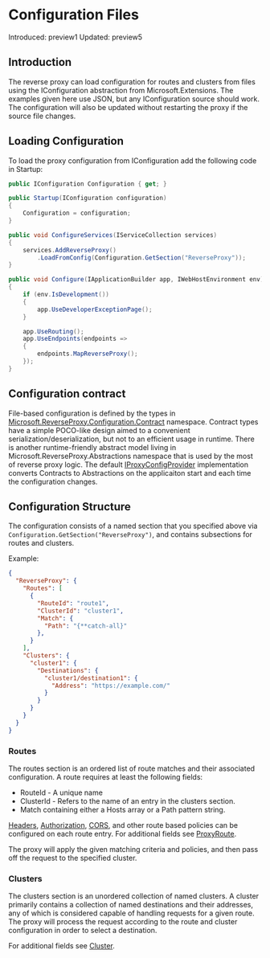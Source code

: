 # Configuration Files

Introduced: preview1
Updated: preview5

## Introduction
The reverse proxy can load configuration for routes and clusters from files using the IConfiguration abstraction from Microsoft.Extensions. The examples given here use JSON, but any IConfiguration source should work. The configuration will also be updated without restarting the proxy if the source file changes.

## Loading Configuration
To load the proxy configuration from IConfiguration add the following code in Startup:
```c#
public IConfiguration Configuration { get; }

public Startup(IConfiguration configuration)
{
    Configuration = configuration;
}

public void ConfigureServices(IServiceCollection services) 
{ 
    services.AddReverseProxy() 
        .LoadFromConfig(Configuration.GetSection("ReverseProxy")); 
}

public void Configure(IApplicationBuilder app, IWebHostEnvironment env)
{
    if (env.IsDevelopment())
    {
        app.UseDeveloperExceptionPage();
    }

    app.UseRouting();
    app.UseEndpoints(endpoints => 
    {
        endpoints.MapReverseProxy(); 
    }); 
} 
```

## Configuration contract
File-based configuration is defined by the types in [Microsoft.ReverseProxy.Configuration.Contract](xref:Microsoft.ReverseProxy.Configuration.Contract) namespace. Contract types have a simple POCO-like design aimed to a convenient serialization/deserialization, but not to an efficient usage in runtime. There is another runtime-friendly abstract model living in Microsoft.ReverseProxy.Abstractions namespace that is used by the most of reverse proxy logic. The default [IProxyConfigProvider](xref:Microsoft.ReverseProxy.Service.IProxyConfigProvider) implementation converts Contracts to Abstractions on the applicaiton start and each time the configuration changes.

## Configuration Structure
The configuration consists of a named section that you specified above via `Configuration.GetSection("ReverseProxy")`, and contains subsections for routes and clusters.

Example:
```JSON
{
  "ReverseProxy": {
    "Routes": [
      {
        "RouteId": "route1",
        "ClusterId": "cluster1",
        "Match": {
          "Path": "{**catch-all}"
        },
      }
    ],
    "Clusters": {
      "cluster1": {
        "Destinations": {
          "cluster1/destination1": {
            "Address": "https://example.com/"
          }
        }
      }
    }
  }
}
```

### Routes
The routes section is an ordered list of route matches and their associated configuration. A route requires at least the following fields:
- RouteId - A unique name
- ClusterId - Refers to the name of an entry in the clusters section.
- Match containing either a Hosts array or a Path pattern string.

[Headers](header-routing.md), [Authorization](authn-authz.md), [CORS](cors.md), and other route based policies can be configured on each route entry. For additional fields see [ProxyRoute](xref:Microsoft.ReverseProxy.Configuration.Contract.ProxyRouteData).

The proxy will apply the given matching criteria and policies, and then pass off the request to the specified cluster.

### Clusters
The clusters section is an unordered collection of named clusters. A cluster primarily contains a collection of named destinations and their addresses, any of which is considered capable of handling requests for a given route. The proxy will process the request according to the route and cluster configuration in order to select a destination.

For additional fields see [Cluster](xref:Microsoft.ReverseProxy.Configuration.Contract.ClusterData).
